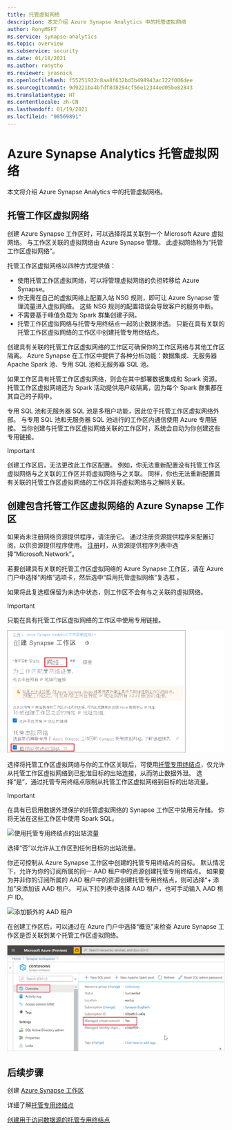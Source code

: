 ```yaml
---
title: 托管虚拟网络
description: 本文介绍 Azure Synapse Analytics 中的托管虚拟网络
author: RonyMSFT
ms.service: synapse-analytics
ms.topic: overview
ms.subservice: security
ms.date: 01/18/2021
ms.author: ronytho
ms.reviewer: jrasnick
ms.openlocfilehash: f55251932c8aa8f632bd3b498943ac722f006dee
ms.sourcegitcommit: 9d9221ba4bfdf8d8294cf56e12344ed05be82843
ms.translationtype: HT
ms.contentlocale: zh-CN
ms.lasthandoff: 01/19/2021
ms.locfileid: "98569891"
---
```

# <a name="azure-synapse-analytics-managed-virtual-network"></a>Azure Synapse Analytics 托管虚拟网络

本文将介绍 Azure Synapse Analytics 中的托管虚拟网络。

## <a name="managed-workspace-virtual-network"></a>托管工作区虚拟网络

创建 Azure Synapse 工作区时，可以选择将其关联到一个 Microsoft Azure 虚拟网络。 与工作区关联的虚拟网络由 Azure Synapse 管理。 此虚拟网络称为“托管工作区虚拟网络”。

托管工作区虚拟网络以四种方式提供值：

- 使用托管工作区虚拟网络，可以将管理虚拟网络的负担转移给 Azure Synapse。
- 你无需在自己的虚拟网络上配置入站 NSG 规则，即可让 Azure Synapse 管理流量进入虚拟网络。 这些 NSG 规则的配置错误会导致客户的服务中断。
- 不需要基于峰值负载为 Spark 群集创建子网。
- 托管工作区虚拟网络与托管专用终结点一起防止数据渗透。 只能在具有关联的托管工作区虚拟网络的工作区中创建托管专用终结点。

创建具有关联的托管工作区虚拟网络的工作区可确保你的工作区网络与其他工作区隔离。 Azure Synapse 在工作区中提供了各种分析功能：数据集成、无服务器 Apache Spark 池、专用 SQL 池和无服务器 SQL 池。

如果工作区具有托管工作区虚拟网络，则会在其中部署数据集成和 Spark 资源。 托管工作区虚拟网络还为 Spark 活动提供用户级隔离，因为每个 Spark 群集都在其自己的子网中。

专用 SQL 池和无服务器 SQL 池是多租户功能，因此位于托管工作区虚拟网络外部。 与专用 SQL 池和无服务器 SQL 池进行的工作区内通信使用 Azure 专用链接。 当你创建与托管工作区虚拟网络关联的工作区时，系统会自动为你创建这些专用链接。

>[!IMPORTANT]
>创建工作区后，无法更改此工作区配置。 例如，你无法重新配置没有托管工作区虚拟网络与之关联的工作区并将虚拟网络与之关联。 同样，你也无法重新配置具有关联的托管工作区虚拟网络的工作区并将虚拟网络与之解除关联。

## <a name="create-an-azure-synapse-workspace-with-a-managed-workspace-virtual-network"></a>创建包含托管工作区虚拟网络的 Azure Synapse 工作区

如果尚未注册网络资源提供程序，请注册它。 通过注册资源提供程序来配置订阅，以供资源提供程序使用。 [注册](../../azure-resource-manager/management/resource-providers-and-types.md)时，从资源提供程序列表中选择“Microsoft.Network”。

若要创建具有关联的托管工作区虚拟网络的 Azure Synapse 工作区，请在 Azure 门户中选择“网络”选项卡，然后选中“启用托管虚拟网络”复选框 。

如果将此复选框保留为未选中状态，则工作区不会有与之关联的虚拟网络。

>[!IMPORTANT]
>只能在具有托管工作区虚拟网络的工作区中使用专用链接。

![启用托管工作区虚拟网络](./media/synapse-workspace-managed-vnet/enable-managed-vnet-1.png)

选择将托管工作区虚拟网络与你的工作区关联后，可使用[托管专用终结点](./synapse-workspace-managed-private-endpoints.md)，仅允许从托管工作区虚拟网络到已批准目标的出站连接，从而防止数据外泄。 选择“是”，通过托管专用终结点限制从托管工作区虚拟网络到目标的出站流量。 


>[!IMPORTANT]
>在具有已启用数据外泄保护的托管虚拟网络的 Synapse 工作区中禁用元存储。 你将无法在这些工作区中使用 Spark SQL。

![使用托管专用终结点的出站流量](./media/synapse-workspace-managed-vnet/select-outbound-connectivity.png)

选择“否”以允许从工作区到任何目标的出站流量。

你还可控制从 Azure Synapse 工作区中创建的托管专用终结点的目标。 默认情况下，允许为你的订阅所属的同一 AAD 租户中的资源创建托管专用终结点。 如果要为并非你的订阅所属的 AAD 租户中的资源创建托管专用终结点，则可选择“+ 添加”来添加该 AAD 租户。 可从下拉列表中选择 AAD 租户，也可手动输入 AAD 租户 ID。

![添加额外的 AAD 租户](./media/synapse-workspace-managed-vnet/add-additional-azure-active-directory-tenants.png)

在创建工作区后，可以通过在 Azure 门户中选择“概览”来检查 Azure Synapse 工作区是否关联到某个托管工作区虚拟网络。

![Azure 门户中的工作区概览](./media/synapse-workspace-managed-vnet/enable-managed-vnet-2.png)

## <a name="next-steps"></a>后续步骤

创建 [Azure Synapse 工作区](../quickstart-create-workspace.md)

详细了解[托管专用终结点](./synapse-workspace-managed-private-endpoints.md)

[创建用于访问数据源的托管专用终结点](./how-to-create-managed-private-endpoints.md)
